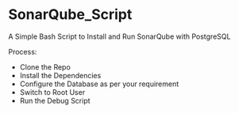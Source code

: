 # SonarQube_Script

A Simple Bash Script to Install and Run SonarQube with PostgreSQL

Process:
- Clone the Repo
- Install the Dependencies
- Configure the Database as per your requirement
- Switch to Root User
- Run the Debug Script
